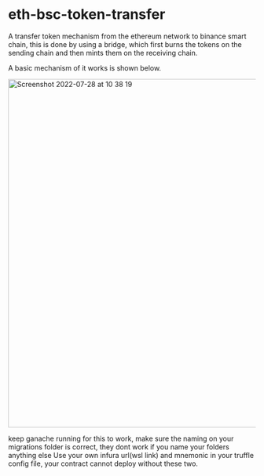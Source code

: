 # eth-bsc-token-transfer
A transfer token mechanism from the ethereum network to binance smart chain, this is done by using a bridge, which first burns the tokens on the sending chain and then mints them on the receiving chain.

A basic mechanism of it works is shown below.

<img width="711" alt="Screenshot 2022-07-28 at 10 38 19" src="https://user-images.githubusercontent.com/79349712/182872362-0894655f-55dd-4c05-8cb3-0357d22687b7.png">


keep ganache running for this to work, make sure the naming on your migrations folder is correct, they dont work if you name your folders anything else
Use your own infura url(wsl link) and mnemonic in your truffle config file, your contract cannot deploy without these two.
